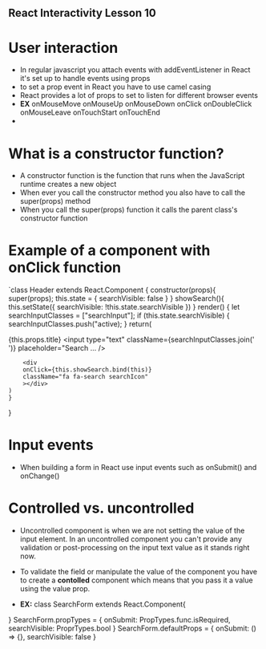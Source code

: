 ## React Interactivity Lesson 10
# User interaction
- In regular javascript you attach events with addEventListener in React it's set up to handle events using props
- to set a prop event in React you have to use camel casing 
- React provides a lot of props to set to listen for different browser events
- **EX**
onMouseMove
onMouseUp
onMouseDown
onClick
onDoubleClick
onMouseLeave
onTouchStart
onTouchEnd
- 
# What is a constructor function?
- A constructor function is the function that runs when the JavaScript runtime creates a new object
- When ever you call the constructor method you also have to call the super(props) method
- When you call the super(props) function it calls the parent class's constructor function

# Example of a component with onClick function
`class Header extends React.Component {
    constructor(props){
        super(props);
        this.state = {
            searchVisible: false
        }
    }
    showSearch(){
        this.setState({
            searchVisible: !this.state.searchVisible
        })
    }
    render() {
        let searchInputClasses = ["searchInput"];
        if (this.state.searchVisible) {
            searchInputClasses.push("active);
        }
    return(
        <div className="header">
        <div className="menuIcon">
        <div className="dashTop"></div>
        <div className="dashButton"></div>
        <div className="circle"></div>
        </div>
        <span className="title">
        {this.props.title}
        </span>
        <input
        type="text"
        className={searchInputClasses.join(' ')}
        placeholder="Search ... />

        <div
        onClick={this.showSearch.bind(this)}
        className="fa fa-search searchIcon"
        ></div>
    )
    }
}

# Input events
- When building a form in React use input events such as onSubmit() and onChange()
# Controlled vs. uncontrolled
- Uncontrolled component is when we are not setting the value of the input element. In an uncontrolled component you can't provide any validation or post-processing on the input text value as it stands right now.
- To validate the field or manipulate the value of the component you have to create a **contolled** component which means that you pass it a value using the value prop.

- **EX:**
class SearchForm extends React.Component{

}
SearchForm.propTypes = {
    onSubmit: PropTypes.func.isRequired,
    searchVisible: ProprTypes.bool
}
SearchForm.defaultProps = {
    onSubmit: () => {},
    searchVisible: false
}